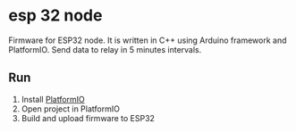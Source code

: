 # esp 32 node 

Firmware for ESP32 node. It is written in C++ using Arduino framework and PlatformIO. Send data to relay in 5 minutes intervals.

## Run

1. Install [PlatformIO](https://platformio.org/platformio-ide)
2. Open project in PlatformIO
3. Build and upload firmware to ESP32
